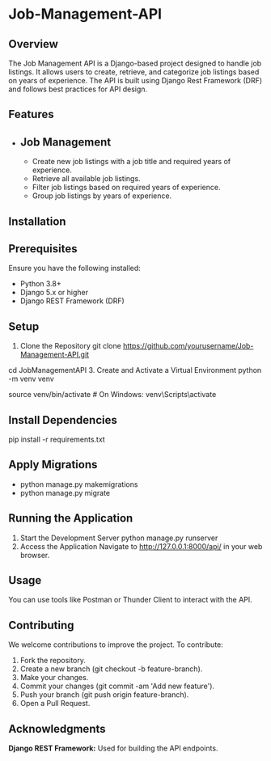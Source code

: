 # Job-Management-API
## Overview
The Job Management API is a Django-based project designed to handle job listings. It allows users to create, retrieve, and categorize job listings based on years of experience. The API is built using Django Rest Framework (DRF) and follows best practices for API design.
## Features
- ## Job Management
  - Create new job listings with a job title and required years of experience.
  - Retrieve all available job listings.
  - Filter job listings based on required years of experience.
  - Group job listings by years of experience.

## Installation
## Prerequisites

Ensure you have the following installed:
  - Python 3.8+
  - Django 5.x or higher
  - Django REST Framework (DRF)

## Setup
1. Clone the Repository
git clone https://github.com/yourusername/Job-Management-API.git

  cd JobManagementAPI
3. Create and Activate a Virtual Environment
python -m venv venv

  source venv/bin/activate  # On Windows: venv\Scripts\activate

## Install Dependencies
pip install -r requirements.txt

## Apply Migrations
  - python manage.py makemigrations
  - python manage.py migrate

## Running the Application
1. Start the Development Server
python manage.py runserver
2. Access the Application
Navigate to http://127.0.0.1:8000/api/ in your web browser.

## Usage
You can use tools like Postman or Thunder Client to interact with the API.

## Contributing
We welcome contributions to improve the project. To contribute:
1. Fork the repository.
2. Create a new branch (git checkout -b feature-branch).
3. Make your changes.
4. Commit your changes (git commit -am 'Add new feature').
5. Push your branch (git push origin feature-branch).
6. Open a Pull Request.

## Acknowledgments
**Django REST Framework:** Used for building the API endpoints.
